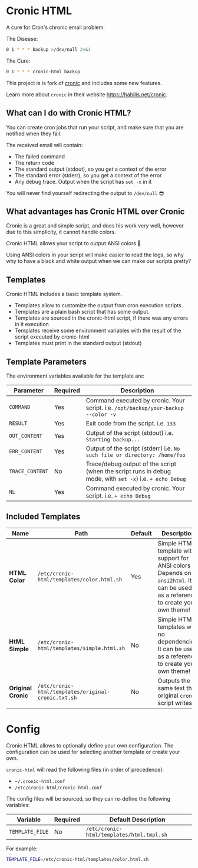 # Cronic HTML
A cure for Cron's chronic email problem.

The Disease:
```bash
0 1 * * * backup >/dev/null 2>&1
```

The Cure:
```bash
0 1 * * * cronic-html backup
```

This project is is fork of [cronic](https://habilis.net/cronic/) and includes some new features. 

Learn more about `cronic` in their website <https://habilis.net/cronic>.

## What can I do with Cronic HTML?

You can create cron jobs that run your script, and make sure that you are notified when they fail.

The received email will contain:
  * The failed command
  * The return code
  * The standard output (stdout), so you get a context of the error
  * The standard error (stderr), so you get a context of the error
  * Any debug trace. Output when the script has `set -x` in it

You will never find yourself redirecting the output to `/dev/null` 😎

## What advantages has Cronic HTML over Cronic
Cronic is a great and simple script, and does his work very well, however due to this simplicity, it cannot handle colors.

Cronic HTML allows your script to output ANSI colors 🌈

Using ANSI colors in your script will make easier to read the logs, so why why to have a black and white output when we 
can make our scripts pretty?


## Templates
Cronic HTML includes a basic template system.

* Templates allow to customize the output from cron execution scripts.
* Templates are a plain bash script that has some output. 
* Templates are sourced in the cronic-html script, if there was any errors in it execution
* Templates receive some environment variables with the result of the script executed by cronic-html
* Templates must print in the standard output (stdout)


## Template Parameters
The environment variables available for the template are:

| Parameter      | Required | Description |
| -------------- | -------- | ---------------------------------------------------------------------------------------- |
| `COMMAND`      |   Yes    | Command executed by cronic. Your script. i.e. `/opt/backup/your-backup --color -v`       |
| `RESULT`       |   Yes    | Exit code from the script. i.e. `133`                                                    |
| `OUT_CONTENT`  |   Yes    | Output of the script (stdout) i.e. `Starting backup...`                                  |
| `ERR_CONTENT`  |   Yes    | Output of the script (stderr) i.e. `No such file or directory: /home/foo`                |
| `TRACE_CONTENT`|   No     | Trace/debug output of the script (when the script runs in debug mode, with `set -x`) i.e. `+ echo Debug` |
| `NL`           |   Yes    | Command executed by cronic. Your script. i.e. `+ echo Debug`                             |


## Included Templates

| Name                 | Path                               | Default | Description                                                                                         |
| -------------------- | ---------------------------------- | --------|---------------------------------------------------------------------------------------------------- |
| **HTML Color**       | `/etc/cronic-html/templates/color.html.sh`          |   Yes   | Simple HTML template with support for ANSI colors 🌈. Depends on `ansi2html`. It can be used as a reference to create your own theme! |
| **HtML Simple**      |  `/etc/cronic-html/templates/simple.html.sh`        |   No    | Simple HTML templates with no dependencies. It can be used as a reference to create your own theme! |
| **Original Cronic**  | `/etc/cronic-html/templates/original-cronic.txt.sh` |   No    | Outputs the same text the original `cronic` script writes.                                          |


# Config
Cronic HTML allows to optionally define your own configuration. The configuration can be used for selecting another 
template or create your own.

`cronic-html` will read the following files (in order of precedence):
* `~/.cronic-html.conf`
* `/etc/cronic-html/cronic-html.conf`

The config files will be sourced, so they can re-define the following variables:

| Variable         | Required | Default Description                                                                     |
| ---------------- | -------- | ----------------------------------------------------------------------------------------|
| `TEMPLATE_FILE`  |   No     | `/etc/cronic-html/templates/html.tmpl.sh`                                               |


For example:

```bash
TEMPLATE_FILE=/etc/cronic-html/templates/color.html.sh
```